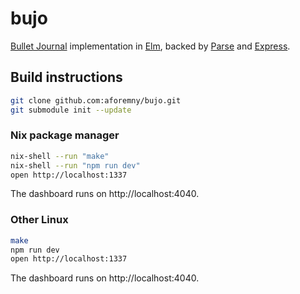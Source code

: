# bujo

[Bullet Journal](http://bulletjournal.com/) implementation in
[Elm](http://elm-lang.org/), backed by [Parse](https://parseplatform.org/) and
[Express](https://expressjs.com/).


## Build instructions

```sh
git clone github.com:aforemny/bujo.git
git submodule init --update
```


### Nix package manager

```sh
nix-shell --run "make"
nix-shell --run "npm run dev"
open http://localhost:1337
```

The dashboard runs on http://localhost:4040.


### Other Linux

```sh
make
npm run dev
open http://localhost:1337
```

The dashboard runs on http://localhost:4040.
